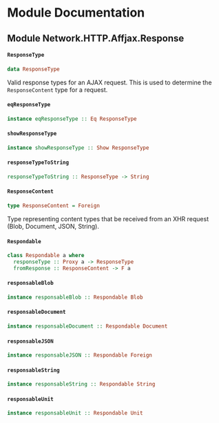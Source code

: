 # Module Documentation

## Module Network.HTTP.Affjax.Response

#### `ResponseType`

``` purescript
data ResponseType
```

Valid response types for an AJAX request. This is used to determine the
`ResponseContent` type for a request.

#### `eqResponseType`

``` purescript
instance eqResponseType :: Eq ResponseType
```


#### `showResponseType`

``` purescript
instance showResponseType :: Show ResponseType
```


#### `responseTypeToString`

``` purescript
responseTypeToString :: ResponseType -> String
```


#### `ResponseContent`

``` purescript
type ResponseContent = Foreign
```

Type representing content types that be received from an XHR request
(Blob, Document, JSON, String).

#### `Respondable`

``` purescript
class Respondable a where
  responseType :: Proxy a -> ResponseType
  fromResponse :: ResponseContent -> F a
```


#### `responsableBlob`

``` purescript
instance responsableBlob :: Respondable Blob
```


#### `responsableDocument`

``` purescript
instance responsableDocument :: Respondable Document
```


#### `responsableJSON`

``` purescript
instance responsableJSON :: Respondable Foreign
```


#### `responsableString`

``` purescript
instance responsableString :: Respondable String
```


#### `responsableUnit`

``` purescript
instance responsableUnit :: Respondable Unit
```




